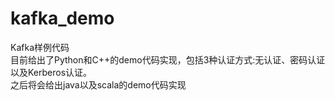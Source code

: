 # kafka_demo
Kafka样例代码  
目前给出了Python和C++的demo代码实现，包括3种认证方式:无认证、密码认证以及Kerberos认证。  
之后将会给出java以及scala的demo代码实现
